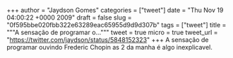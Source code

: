 
+++
author = "Jaydson Gomes"
categories = ["tweet"]
date = "Thu Nov 19 04:00:22 +0000 2009"
draft = false
slug = "0f595bbe020fbb322e63289eac65955d9d9d307b"
tags = ["tweet"]
title = """A sensação de programar o..."""
tweet = true
micro = true
tweet_url = "https://twitter.com/jaydson/status/5848152323"
+++
A sensação de programar ouvindo Frederic Chopin as 2 da manha é algo inexplicavel.
